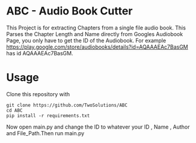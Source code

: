 # ABC - Audio Book Cutter

This Project is for extracting Chapters from a single file audio book.
This Parses the Chapter Length and Name directly from Googles Audiobook Page, you only have to get the ID of the Audiobook.
For example https://play.google.com/store/audiobooks/details?id=AQAAAEAc7BasGM has id AQAAAEAc7BasGM.
 
# Usage
Clone this repository with 

```
git clone https://github.com/TwoSolutions/ABC
cd ABC
pip install -r requirements.txt
```
Now open main.py and change the ID to whatever your ID , Name , Author and File_Path.Then run main.py